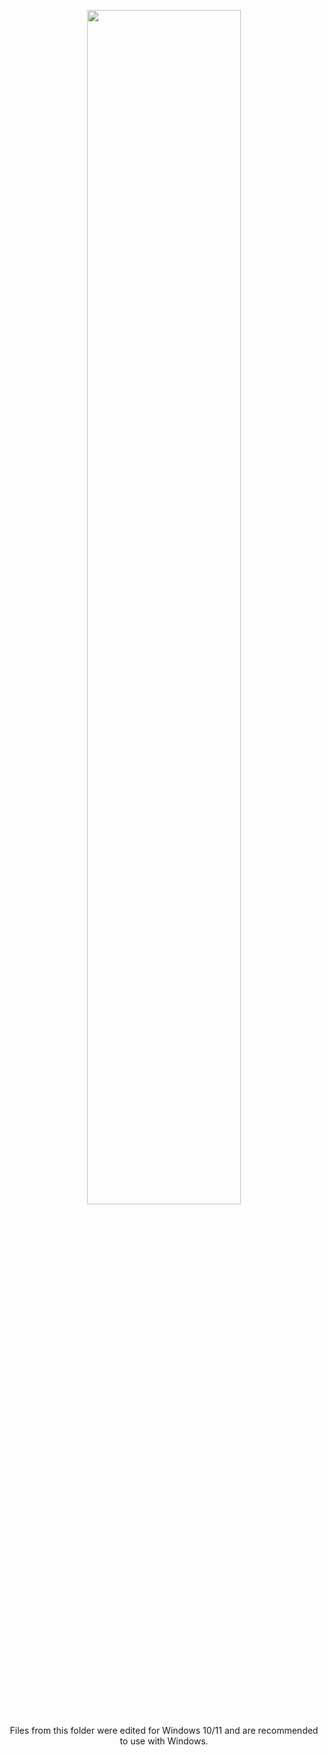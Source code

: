 <p align="center">
  <img width="70%" height="70%" src="https://uwu.so/acdm8HMmvDE">
</p>

<p align="center">
  Files from this folder were edited for Windows 10/11 and are recommended to use with Windows.
</p>
